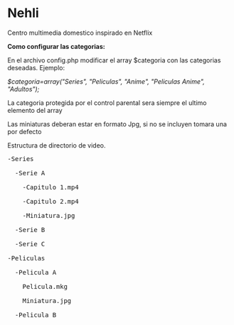 # Nehli
Centro multimedia domestico inspirado en Netflix

**Como configurar las categorias:**

En el archivo config.php modificar el array $categoria con las categorias deseadas. Ejemplo:

*$categoria=array("Series", "Peliculas", "Anime", "Peliculas Anime", "Adultos");*

La categoria protegida por el control parental sera siempre el ultimo elemento del array

Las miniaturas deberan estar en formato Jpg, si no se incluyen tomara una por defecto

Estructura de directorio de video.

<pre>-Series<br/>
  -Serie A<br/>
    -Capitulo 1.mp4<br/>
    -Capitulo 2.mp4<br/>
    -Miniatura.jpg<br/>
  -Serie B<br/>
  -Serie C<br/>
-Peliculas<br/>
  -Pelicula A<br/>
    Pelicula.mkg<br/>
    Miniatura.jpg<br/>
  -Pelicula B<br/
  
